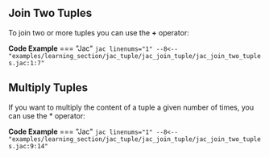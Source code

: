 ## Join Two Tuples
To join two or more tuples you can use the **+** operator:

**Code Example**
=== "Jac"
    ```jac linenums="1"
    --8<-- "examples/learning_section/jac_tuple/jac_join_tuple/jac_join_two_tuples.jac:1:7"
    ```

## Multiply Tuples
If you want to multiply the content of a tuple a given number of times, you can use the * operator:

**Code Example**
=== "Jac"
    ```jac linenums="1"
    --8<-- "examples/learning_section/jac_tuple/jac_join_tuple/jac_join_two_tuples.jac:9:14"
    ```

